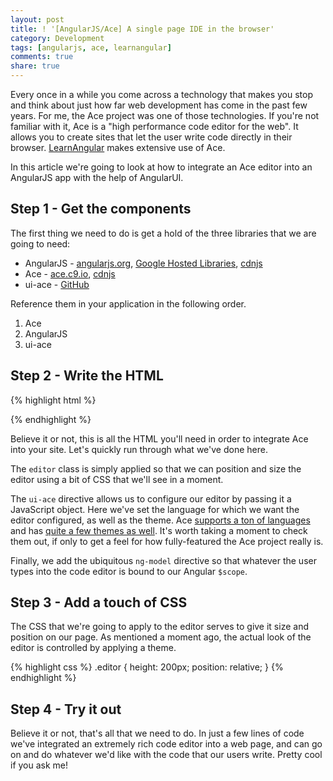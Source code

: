 ```yaml
---
layout: post
title: ! '[AngularJS/Ace] A single page IDE in the browser'
category: Development
tags: [angularjs, ace, learnangular]
comments: true
share: true
---
```


Every once in a while you come across a technology that makes you stop and think about just how far web development has come in the past few years. For me, the Ace project was one of those technologies. If you're not familiar with it, Ace is a "high performance code editor for the web". It allows you to create sites that let the user write code directly in their browser. [LearnAngular](http://www.learn-angular.org) makes extensive use of Ace.

In this article we're going to look at how to integrate an Ace editor into an AngularJS app with the help of AngularUI.

## Step 1 - Get the components

The first thing we need to do is get a hold of the three libraries that we are going to need:

+ AngularJS - [angularjs.org](https://angularjs.org/), [Google Hosted Libraries](https://developers.google.com/speed/libraries/devguide#angularjs), [cdnjs](http://cdnjs.com/libraries/angular.js)
+ Ace - [ace.c9.io](http://ace.c9.io/), [cdnjs](http://cdnjs.com/libraries/ace)
+ ui-ace - [GitHub](https://github.com/angular-ui/ui-ace)

Reference them in your application in the following order.

1. Ace
2. AngularJS
3. ui-ace

## Step 2 - Write the HTML

{% highlight html %}
<div class="editor" ui-ace="{ mode: "javascript", theme: "monokai" }" ng-model="javascriptCode"></div>
{% endhighlight %}

Believe it or not, this is all the HTML you'll need in order to integrate Ace into your site. Let's quickly run through what we've done here.

The `editor` class is simply applied so that we can position and size the editor using a bit of CSS that we'll see in a moment.

The `ui-ace` directive allows us to configure our editor by passing it a JavaScript object. Here we've set the language for which we want the editor configured, as well as the theme. Ace [supports a ton of languages](https://github.com/ajaxorg/ace/tree/master/lib/ace/mode) and has [quite a few themes as well](https://github.com/ajaxorg/ace/tree/master/lib/ace/theme). It's worth taking a moment to check them out, if only to get a feel for how fully-featured the Ace project really is.

Finally, we add the ubiquitous `ng-model` directive so that whatever the user types into the code editor is bound to our Angular `$scope`.

## Step 3 - Add a touch of CSS

The CSS that we're going to apply to the editor serves to give it size and position on our page. As mentioned a moment ago, the actual look of the editor is controlled by applying a theme.

{% highlight css %}
.editor { 
	height: 200px;
	position: relative;
}
{% endhighlight %}

## Step 4 - Try it out

Believe it or not, that's all that we need to do. In just a few lines of code we've integrated an extremely rich code editor into a web page, and can go on and do whatever we'd like with the code that our users write. Pretty cool if you ask me!